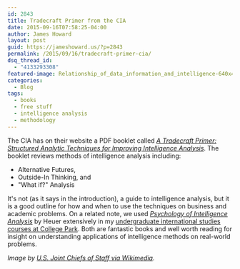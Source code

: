 ```yaml
---
id: 2843
title: Tradecraft Primer from the CIA
date: 2015-09-16T07:58:25-04:00
author: James Howard
layout: post
guid: https://jameshoward.us/?p=2843
permalink: /2015/09/16/tradecraft-primer-cia/
dsq_thread_id:
  - "4133293308"
featured-image: Relationship_of_data_information_and_intelligence-640x400.png
categories:
  - Blog
tags:
  - books
  - free stuff
  - intelligence analysis
  - methodology
---
```

The CIA has on their website a PDF booklet called _[A Tradecraft Primer: Structured Analytic Techniques for Improving Intelligence Analysis](https://www.cia.gov/library/center-for-the-study-of-intelligence/csi-publications/books-and-monographs/Tradecraft%20Primer-apr09.pdf)_.  The booklet reviews methods of intelligence analysis including:

* Alternative Futures,
* Outside-In Thinking, and
* "What if?" Analysis

It's not (as it says in the introduction), a guide to intelligence analysis, but it is a good outline for how and when to use the techniques on business and academic problems.  On a related note, we used _[Psychology of Intelligence Analysis](https://www.cia.gov/library/center-for-the-study-of-intelligence/csi-publications/books-and-monographs/psychology-of-intelligence-analysis/PsychofIntelNew.pdf)_ by Heuer extensively in my [undergraduate international studies courses at College Park](https://www.scholars.umd.edu/programs/is).  Both are fantastic books and well worth reading for insight on understanding applications of intelligence methods on real-world problems.

_Image by [U.S. Joint Chiefs of Staff via Wikimedia](https://en.wikipedia.org/wiki/File:Relationship_of_data,_information_and_intelligence.png)._
